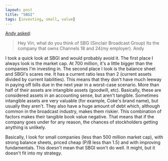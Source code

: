 ```yaml
---
layout: post
title: "SBGI"
tags: [investing, small, value]
---
```


[Andy asked](http://kurup.org/blog//one-entry?entry%5fid=22594):

> Hey Vin, what do you think of SBG (Sinclair Broadcast Group) Its the company that owns Channels 18 and 24(my employer). Andy 

I took a quick look at SBGI and would probably avoid it. The first place I always look is the market cap. At 700 million, it's a little bigger than the companies I'm investing in. The second place I look is the balance sheet and SBGI's scares me. It has a current ratio less than 2 (current assets divided by current liabilities). This means that they don't have much leeway in paying off bills due in the next year in a worst-case scenario. More than half of their assets are intangible assets (goodwill, etc). Basically, these are considered assets in an accounting sense, but aren't tangible. Sometimes intangible assets are very valuable (for example, Coke's brand name), but usually they aren't. They also have a huge amount of debt which, although common in the broadcast industry, makes them riskier. This combination of factors makes their tangible book value negative. That means that if the company goes under for any reason, the chances of stockholders getting anything is unlikely.

Basically, I look for small companies (less than 500 million market cap), with strong balance sheets, priced cheap (P/B less than 1.5) and with improving fundamentals. This doesn't mean that SBGI won't do well. It might, but it doesn't fit into my strategy.
